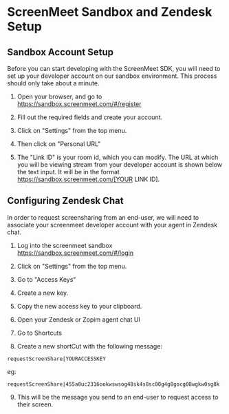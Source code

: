 # ScreenMeet Sandbox and Zendesk Setup

## Sandbox Account Setup

Before you can start developing with the ScreenMeet SDK, you will need to set up your developer account on our sandbox environment. This process should only take about a minute.

1. Open your browser, and go to https://sandbox.screenmeet.com/#/register

2. Fill out the required fields and create your account.

3. Click on "Settings" from the top menu.

4. Then click on "Personal URL"

5. The "Link ID" is your room id, which you can modify. The URL at which you will be viewing stream from your developer account is shown below the text input. It will be in the format https://sandbox.screenmeet.com/[YOUR LINK ID].

## Configuring Zendesk Chat

In order to request screensharing from an end-user, we will need to associate your screenmeet developer account with your agent in Zendesk chat.

1. Log into the screenmeet sandbox https://sandbox.screenmeet.com/#/login

2. Click on "Settings" from the top menu.

3. Go to "Access Keys"

4. Create a new key.

5. Copy the new access key to your clipboard.

6. Open your Zendesk or Zopim agent chat UI

7. Go to Shortcuts

8. Create a new shortCut with the following message:

`requestScreenShare|YOURACCESSKEY`

eg:

`requestScreenShare|455a0uc2316ookwswsog48sk4s8sc00g4g8gocg08wgkw0sg8k`

9. This will be the message you send to an end-user to request access to their screen.